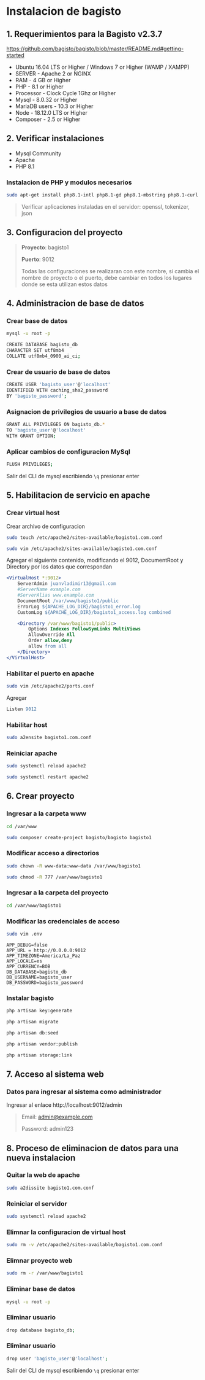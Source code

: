 # Instalacion de bagisto
## 1. Requerimientos para la Bagisto v2.3.7
https://github.com/bagisto/bagisto/blob/master/README.md#getting-started

- Ubuntu 16.04 LTS or Higher / Windows 7 or Higher (WAMP / XAMPP)
- SERVER - Apache 2 or NGINX
- RAM - 4 GB or Higher
- PHP - 8.1 or Higher
- Processor - Clock Cycle 1Ghz or Higher
- Mysql - 8.0.32 or Higher
- MariaDB users - 10.3 or Higher
- Node - 18.12.0 LTS or Higher
- Composer - 2.5 or Higher

## 2. Verificar instalaciones
- Mysql Community
- Apache
- PHP 8.1

### Instalacion de PHP y modulos necesarios
```bash
sudo apt-get install php8.1-intl php8.1-gd php8.1-mbstring php8.1-curl php8.1-mysql
```

> Verificar aplicaciones instaladas en el servidor: openssl, tokenizer, json

## 3. Configuracion del proyecto
> **Proyecto**: bagisto1
>
> **Puerto**: 9012
>
> Todas las configuraciones se realizaran con este nombre, si cambia el nombre de proyecto o el puerto, debe cambiar en todos los lugares donde se esta utilizan estos datos

## 4. Administracion de base de datos
### Crear base de datos
```bash
mysql -u root -p
```

```bash
CREATE DATABASE bagisto_db
CHARACTER SET utf8mb4
COLLATE utf8mb4_0900_ai_ci;
```

### Crear de usuario de base de datos
```bash
CREATE USER 'bagisto_user'@'localhost'
IDENTIFIED WITH caching_sha2_password
BY 'bagisto_password';
```

### Asignacion de privilegios de usuario a base de datos
```bash
GRANT ALL PRIVILEGES ON bagisto_db.*
TO 'bagisto_user'@'localhost'
WITH GRANT OPTION;
```

### Aplicar cambios de configuracion MySql
```bash
FLUSH PRIVILEGES;
```

Salir del CLI de mysql escribiendo `\q` presionar enter

## 5. Habilitacion de servicio en apache
### Crear virtual host
Crear archivo de configuracion
```bash
sudo touch /etc/apache2/sites-available/bagisto1.com.conf
```

```bash
sudo vim /etc/apache2/sites-available/bagisto1.com.conf
```

Agregar el siguiente contenido, modificando el 9012, DocumentRoot y Directory por los datos que correspondan

```apache
<VirtualHost *:9012>
    ServerAdmin juanvladimir13@gmail.com
    #ServerName example.com
    #ServerAlias www.example.com
    DocumentRoot /var/www/bagisto1/public
    ErrorLog ${APACHE_LOG_DIR}/bagisto1_error.log
    CustomLog ${APACHE_LOG_DIR}/bagisto1_access.log combined

    <Directory /var/www/bagisto1/public>
        Options Indexes FollowSymLinks MultiViews
        AllowOverride All
        Order allow,deny
        allow from all
    </Directory>
</VirtualHost>
```

### Habilitar el puerto en apache
```bash
sudo vim /etc/apache2/ports.conf
```
Agregar
```apache
Listen 9012
```

### Habilitar host
```bash
sudo a2ensite bagisto1.com.conf
```

### Reiniciar apache
```bash
sudo systemctl reload apache2
```
```bash
sudo systemctl restart apache2
```

## 6. Crear proyecto
### Ingresar a la carpeta www
```bash
cd /var/www
```

```bash
sudo composer create-project bagisto/bagisto bagisto1
```

### Modificar acceso a directorios
```bash
sudo chown -R www-data:www-data /var/www/bagisto1
```
```bash
sudo chmod -R 777 /var/www/bagisto1
```

### Ingresar a la carpeta del proyecto
```bash
cd /var/www/bagisto1
```

### Modificar las credenciales de acceso
```bash
sudo vim .env
```

```
APP_DEBUG=false
APP_URL = http://0.0.0.0:9012
APP_TIMEZONE=America/La_Paz
APP_LOCALE=es
APP_CURRENCY=BOB
DB_DATABASE=bagisto_db
DB_USERNAME=bagisto_user
DB_PASSWORD=bagisto_password
```

### Instalar bagisto
```bash
php artisan key:generate
```

```bash
php artisan migrate
```

```bash
php artisan db:seed
```

```bash
php artisan vendor:publish
```

```bash
php artisan storage:link
```

## 7. Acceso al sistema web
### Datos para ingresar al sistema como administrador
Ingresar al enlace http://localhost:9012/admin

> Email: admin@example.com
>
> Password: admin123

## 8. Proceso de eliminacion de datos para una nueva instalacion
### Quitar la web de apache
```bash
sudo a2dissite bagisto1.com.conf
```

### Reiniciar el servidor
```bash
sudo systemctl reload apache2
```

### Elimnar la configuracion de virtual host
```bash
sudo rm -v /etc/apache2/sites-available/bagisto1.com.conf
```

### Elimnar proyecto web
```bash
sudo rm -r /var/www/bagisto1
```

### Eliminar base de datos
```bash
mysql -u root -p
```
### Eliminar usuario
```bash
drop database bagisto_db;
```

### Eliminar usuario
```bash
drop user 'bagisto_user'@'localhost';
```

Salir del CLI de mysql escribiendo `\q` presionar enter

